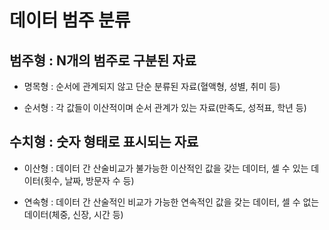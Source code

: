 # 데이터 범주 분류

## 범주형 : N개의 범주로 구분된 자료

- 명목형 : 순서에 관계되지 않고 단순 분류된 자료(혈액형, 성별, 취미 등)

- 순서형 : 각 값들이 이산적이며 순서 관계가 있는 자료(만족도, 성적표, 학년 등)

## 수치형 : 숫자 형태로 표시되는 자료

- 이산형 : 데이터 간 산술비교가 불가능한 이산적인 값을 갖는 데이터, 셀 수 있는 데이터(횟수, 날짜, 방문자 수 등)

- 연속형 : 데이터 간 산술적인 비교가 가능한 연속적인 값을 갖는 데이터, 셀 수 없는 데이터(체중, 신장, 시간 등)
